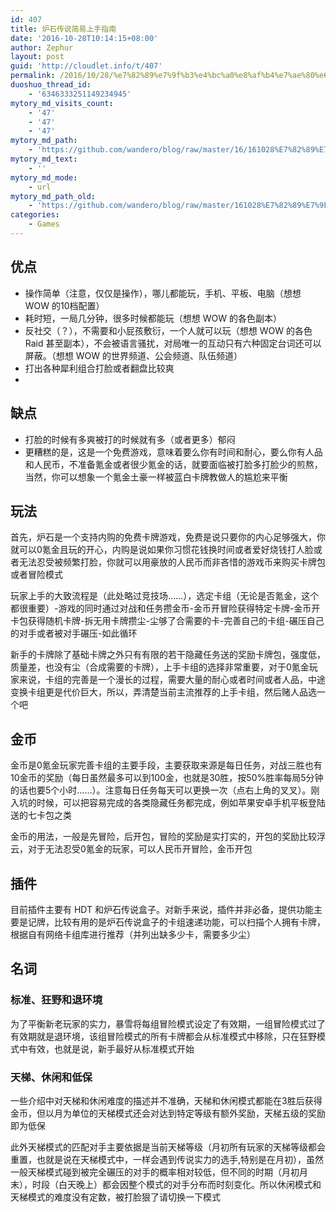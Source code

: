 ```yaml
---
id: 407
title: 炉石传说简易上手指南
date: '2016-10-28T10:14:15+08:00'
author: Zephur
layout: post
guid: 'http://cloudlet.info/t/407'
permalink: /2016/10/28/%e7%82%89%e7%9f%b3%e4%bc%a0%e8%af%b4%e7%ae%80%e6%98%93%e4%b8%8a%e6%89%8b%e6%8c%87%e5%8d%97/
duoshuo_thread_id:
    - '6346333251149234945'
mytory_md_visits_count:
    - '47'
    - '47'
    - '47'
mytory_md_path:
    - 'https://github.com/wandero/blog/raw/master/16/161028%E7%82%89%E7%9F%B3%E4%BC%A0%E8%AF%B4%E7%AE%80%E6%98%93%E4%B8%8A%E6%89%8B%E6%8C%87%E5%8D%97.md'
mytory_md_text:
    - ''
mytory_md_mode:
    - url
mytory_md_path_old:
    - 'https://github.com/wandero/blog/raw/master/161028%E7%82%89%E7%9F%B3%E4%BC%A0%E8%AF%B4%E7%AE%80%E6%98%93%E4%B8%8A%E6%89%8B%E6%8C%87%E5%8D%97.md'
categories:
    - Games
---
```


## 优点

- 操作简单（注意，仅仅是操作），哪儿都能玩，手机、平板、电脑（想想 WOW 的10档配置）
- 耗时短，一局几分钟，很多时候都能玩（想想 WOW 的各色副本）
- 反社交（？），不需要和小屁孩敷衍，一个人就可以玩（想想 WOW 的各色 Raid 甚至副本），不会被语言骚扰，对局唯一的互动只有六种固定台词还可以屏蔽。（想想 WOW 的世界频道、公会频道、队伍频道）
- 打出各种犀利组合打脸或者翻盘比较爽
- <!-- more -->

## 缺点

- 打脸的时候有多爽被打的时候就有多（或者更多）郁闷
- 更糟糕的是，这是一个免费游戏，意味着要么你有时间和耐心，要么你有人品和人民币，不准备氪金或者很少氪金的话，就要面临被打脸多打脸少的煎熬，当然，你可以想象一个氪金土豪一样被蓝白卡牌教做人的尴尬来平衡

## 玩法

首先，炉石是一个支持内购的免费卡牌游戏，免费是说只要你的内心足够强大，你就可以0氪金且玩的开心，内购是说如果你习惯花钱换时间或者爱好烧钱打人脸或者无法忍受被频繁打脸，你就可以用豪放的人民币而非吝惜的游戏币来购买卡牌包或者冒险模式

玩家上手的大致流程是（此处略过竞技场……），选定卡组（无论是否氪金，这个都很重要）-游戏的同时通过对战和任务攒金币-金币开冒险获得特定卡牌-金币开卡包获得随机卡牌-拆无用卡牌攒尘-尘够了合需要的卡-完善自己的卡组-碾压自己的对手或者被对手碾压-如此循环

新手的卡牌除了基础卡牌之外只有有限的若干隐藏任务送的奖励卡牌包，强度低，质量差，也没有尘（合成需要的卡牌），上手卡组的选择非常重要，对于0氪金玩家来说，卡组的完善是一个漫长的过程，需要大量的耐心或者时间或者人品，中途变换卡组更是代价巨大，所以，弄清楚当前主流推荐的上手卡组，然后赌人品选一个吧

## 金币

金币是0氪金玩家完善卡组的主要手段，主要获取来源是每日任务，对战三胜也有10金币的奖励（每日虽然最多可以到100金，也就是30胜，按50%胜率每局5分钟的话也要5个小时……）。注意每日任务每天可以更换一次（点右上角的叉叉）。刚入坑的时候，可以把容易完成的各类隐藏任务都完成，例如苹果安卓手机平板登陆送的七卡包之类

金币的用法，一般是先冒险，后开包，冒险的奖励是实打实的，开包的奖励比较浮云，对于无法忍受0氪金的玩家，可以人民币开冒险，金币开包

## 插件

目前插件主要有 HDT 和炉石传说盒子。对新手来说，插件并非必备，提供功能主要是记牌，比较有用的是炉石传说盒子的卡组速递功能，可以扫描个人拥有卡牌，根据自有网络卡组库进行推荐（并列出缺多少卡，需要多少尘）

## 名词

### **标准、狂野和退环境**

为了平衡新老玩家的实力，暴雪将每组冒险模式设定了有效期，一组冒险模式过了有效期就是退环境，该组冒险模式的所有卡牌都会从标准模式中移除，只在狂野模式中有效，也就是说，新手最好从标准模式开始

### **天梯、休闲和低保**

一些介绍中对天梯和休闲难度的描述并不准确，天梯和休闲模式都能在3胜后获得金币，但以月为单位的天梯模式还会对达到特定等级有额外奖励，天梯五级的奖励即为低保

此外天梯模式的匹配对手主要依据是当前天梯等级（月初所有玩家的天梯等级都会重置，也就是说在天梯模式中，一样会遇到传说实力的选手,特别是在月初），虽然一般天梯模式碰到被完全碾压的对手的概率相对较低，但不同的时期（月初月末），时段（白天晚上）都会因整个模式的对手分布而时刻变化。所以休闲模式和天梯模式的难度没有定数，被打脸狠了请切换一下模式